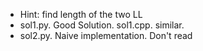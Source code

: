 * Hint: find length of the two LL
* sol1.py. Good Solution. sol1.cpp. similar. 
* sol2.py. Naive implementation. Don't read
